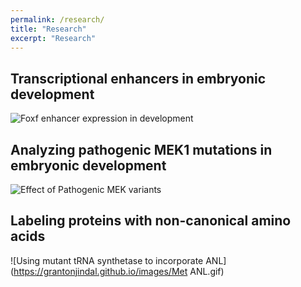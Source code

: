```yaml
---
permalink: /research/
title: "Research"
excerpt: "Research"
---
```


## Transcriptional enhancers in embryonic development
![Foxf enhancer expression in development](https://grantonjindal.github.io/images/Foxf2.PNG)


## Analyzing pathogenic MEK1 mutations in embryonic development
![Effect of Pathogenic MEK variants](https://grantonjindal.github.io/images/AoverB.PNG)

## Labeling proteins with non-canonical amino acids
![Using mutant tRNA synthetase to incorporate ANL](https://grantonjindal.github.io/images/Met ANL.gif)
